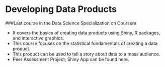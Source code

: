 # Developing Data Products
###Last course in the Data Science Specialization on Coursera

- It covers the basics of creating data products using Shiny, R packages, and interactive graphics. 
- This course focuses on the statistical fundamentals of creating a data product.
- This product can be used to tell a story about data to a mass audience.
- Peer Assessment Project; Shiny App can be found here.
